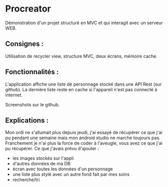 # Procreator

Démonstration d'un projet structuré en MVC et qui interagit avec un serveur WEB.

## Consignes :
Utilisation de recycler view, structure MVC, deux écrans, mémoire cache.

## Fonctionnalités :
L'application affiche une liste de personnage stocké dans une API Rest (sur github). La dernière liste reste en cache si l'appareil
n'est pas connecté à internet.

Screenshots sur le github.

## Explications :
Mon ordi ne s'allumait plus depuis jeudi, j'ai essayé de récupérer ce que j'ai pu pendant une semaine mais mon android studio ne marche 
toujours pas.
Franchement je n'ai plus la force de coder à l'aveugle, vous avez ce que j'ai pu récupérer.
Ce que j'avais prévu d'ajouter :
- les images stockés sur l'appli
- d'autres données de ma DB
- écran avec toutes les données d'un personnage
- une liste plus stylé avec un autre fond fait par mes soins
- recherche/tri
